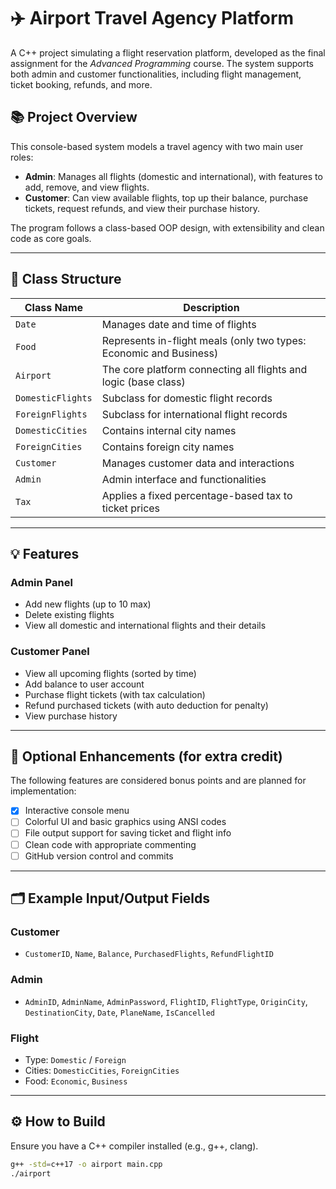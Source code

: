 # ✈️ Airport Travel Agency Platform

A C++ project simulating a flight reservation platform, developed as the final assignment for the *Advanced Programming* course. The system supports both admin and customer functionalities, including flight management, ticket booking, refunds, and more.

## 📚 Project Overview

This console-based system models a travel agency with two main user roles:

- **Admin**: Manages all flights (domestic and international), with features to add, remove, and view flights.
- **Customer**: Can view available flights, top up their balance, purchase tickets, request refunds, and view their purchase history.

The program follows a class-based OOP design, with extensibility and clean code as core goals.

---

## 🧱 Class Structure

| Class Name        | Description |
|-------------------|-------------|
| `Date`            | Manages date and time of flights |
| `Food`            | Represents in-flight meals (only two types: Economic and Business) |
| `Airport`         | The core platform connecting all flights and logic (base class) |
| `DomesticFlights` | Subclass for domestic flight records |
| `ForeignFlights`  | Subclass for international flight records |
| `DomesticCities`  | Contains internal city names |
| `ForeignCities`   | Contains foreign city names |
| `Customer`        | Manages customer data and interactions |
| `Admin`           | Admin interface and functionalities |
| `Tax`             | Applies a fixed percentage-based tax to ticket prices |

---

## 💡 Features

### Admin Panel
- Add new flights (up to 10 max)
- Delete existing flights
- View all domestic and international flights and their details

### Customer Panel
- View all upcoming flights (sorted by time)
- Add balance to user account
- Purchase flight tickets (with tax calculation)
- Refund purchased tickets (with auto deduction for penalty)
- View purchase history

---

## 📝 Optional Enhancements (for extra credit)

The following features are considered bonus points and are planned for implementation:

- [x] Interactive console menu
- [ ] Colorful UI and basic graphics using ANSI codes
- [ ] File output support for saving ticket and flight info
- [ ] Clean code with appropriate commenting
- [ ] GitHub version control and commits

---

## 🗂️ Example Input/Output Fields

### Customer
- `CustomerID`, `Name`, `Balance`, `PurchasedFlights`, `RefundFlightID`

### Admin
- `AdminID`, `AdminName`, `AdminPassword`, `FlightID`, `FlightType`, `OriginCity`, `DestinationCity`, `Date`, `PlaneName`, `IsCancelled`

### Flight
- Type: `Domestic` / `Foreign`
- Cities: `DomesticCities`, `ForeignCities`
- Food: `Economic`, `Business`

---

## ⚙️ How to Build

Ensure you have a C++ compiler installed (e.g., g++, clang).

```bash
g++ -std=c++17 -o airport main.cpp
./airport